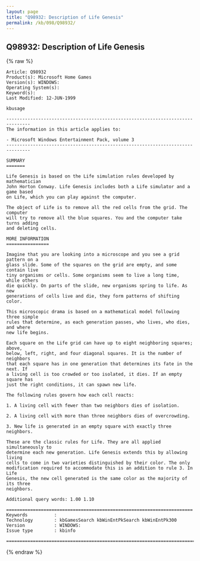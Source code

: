 ```yaml
---
layout: page
title: "Q98932: Description of Life Genesis"
permalink: /kb/098/Q98932/
---
```


## Q98932: Description of Life Genesis

{% raw %}

	Article: Q98932
	Product(s): Microsoft Home Games
	Version(s): WINDOWS:
	Operating System(s): 
	Keyword(s): 
	Last Modified: 12-JUN-1999
	
	kbusage
	
	-------------------------------------------------------------------------------
	The information in this article applies to:
	
	- Microsoft Windows Entertainment Pack, volume 3 
	-------------------------------------------------------------------------------
	
	SUMMARY
	=======
	
	Life Genesis is based on the Life simulation rules developed by mathematician
	John Horton Conway. Life Genesis includes both a Life simulator and a game based
	on Life, which you can play against the computer.
	
	The object of Life is to remove all the red cells from the grid. The computer
	will try to remove all the blue squares. You and the computer take turns adding
	and deleting cells.
	
	MORE INFORMATION
	================
	
	Imagine that you are looking into a microscope and you see a grid pattern on a
	glass slide. Some of the squares on the grid are empty, and some contain live
	tiny organisms or cells. Some organisms seem to live a long time, while others
	die quickly. On parts of the slide, new organisms spring to life. As new
	generations of cells live and die, they form patterns of shifting color.
	
	This microscopic drama is based on a mathematical model following three simple
	rules that determine, as each generation passes, who lives, who dies, and where
	new life begins.
	
	Each square on the Life grid can have up to eight neighboring squares; above,
	below, left, right, and four diagonal squares. It is the number of neighbors
	that each square has in one generation that determines its fate in the next. If
	a living cell is too crowded or too isolated, it dies. If an empty square has
	just the right conditions, it can spawn new life.
	
	The following rules govern how each cell reacts:
	
	1. A living cell with fewer than two neighbors dies of isolation.
	
	2. A living cell with more than three neighbors dies of overcrowding.
	
	3. New life is generated in an empty square with exactly three neighbors.
	
	These are the classic rules for Life. They are all applied simultaneously to
	determine each new generation. Life Genesis extends this by allowing living
	cells to come in two varieties distinguished by their color. The only
	modification required to accommodate this is an addition to rule 3. In Life
	Genesis, the new cell generated is the same color as the majority of its three
	neighbors.
	
	Additional query words: 1.00 1.10
	
	======================================================================
	Keywords          :  
	Technology        : kbGamesSearch kbWinEntPkSearch kbWinEntPk300
	Version           : WINDOWS:
	Issue type        : kbinfo
	
	=============================================================================
	

{% endraw %}

